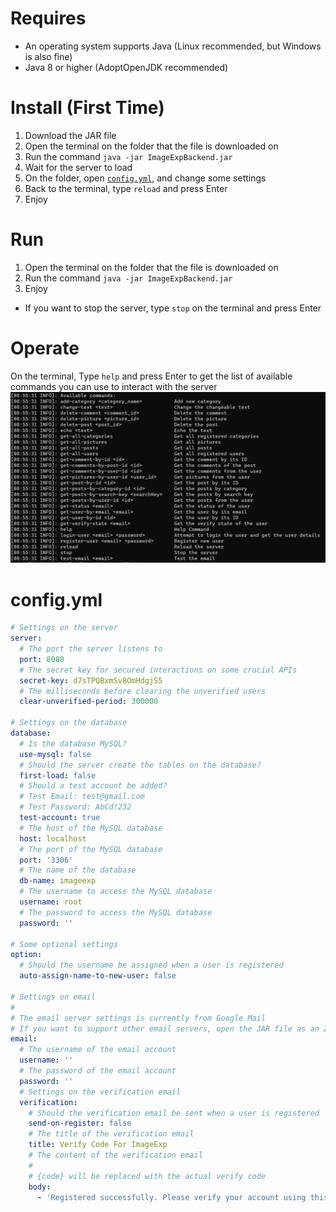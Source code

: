# Requires
* An operating system supports Java (Linux recommended, but Windows is also fine)
* Java 8 or higher (AdoptOpenJDK recommended)

# Install (First Time)
1. Download the JAR file
2. Open the terminal on the folder that the file is downloaded on
3. Run the command `java -jar ImageExpBackend.jar`
4. Wait for the server to load
5. On the folder, open [`config.yml`](#configyml), and change some settings
6. Back to the terminal, type `reload` and press Enter
7. Enjoy

# Run
1. Open the terminal on the folder that the file is downloaded on
2. Run the command `java -jar ImageExpBackend.jar`
3. Enjoy

* If you want to stop the server, type `stop` on the terminal and press Enter

# Operate
On the terminal, Type `help` and press Enter to get the list of available commands you can use to interact with the server
![help](./picture/HelpCommand.PNG)

# config.yml
```yaml
# Settings on the server
server:
  # The port the server listens to
  port: 8080
  # The secret key for secured interactions on some crucial APIs
  secret-key: d7sTPQBxmSv8OmHdgjS5
  # The milliseconds before clearing the unverified users
  clear-unverified-period: 300000

# Settings on the database
database:
  # Is the database MySQL?
  use-mysql: false
  # Should the server create the tables on the database?
  first-load: false
  # Should a test account be added?
  # Test Email: test@gmail.com
  # Test Password: AbCd!232
  test-account: true
  # The host of the MySQL database
  host: localhost
  # The port of the MySQL database
  port: '3306'
  # The name of the database
  db-name: imageexp
  # The username to access the MySQL database
  username: root
  # The password to access the MySQL database
  password: ''

# Some optional settings
option:
  # Should the username be assigned when a user is registered
  auto-assign-name-to-new-user: false

# Settings on email
# 
# The email server settings is currently from Google Mail
# If you want to support other email servers, open the JAR file as an ZIP file (on WinRar) and edit the file called "email-host.properties"
email:
  # The username of the email account
  username: ''
  # The password of the email account
  password: ''
  # Settings on the verification email
  verification:
    # Should the verification email be sent when a user is registered
    send-on-register: false
    # The title of the verification email
    title: Verify Code For ImageExp
    # The content of the verification email
    #
    # {code} will be replaced with the actual verify code
    body:
      - 'Registered successfully. Please verify your account using this code: {code}'
```
